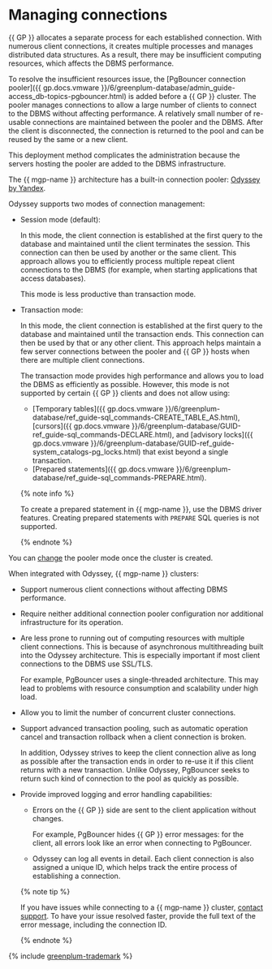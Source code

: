 # Managing connections

{{ GP }} allocates a separate process for each established connection. With numerous client connections, it creates multiple processes and manages distributed data structures. As a result, there may be insufficient computing resources, which affects the DBMS performance.

To resolve the insufficient resources issue, the [PgBouncer connection pooler]({{ gp.docs.vmware }}/6/greenplum-database/admin_guide-access_db-topics-pgbouncer.html) is added before a {{ GP }} cluster. The pooler manages connections to allow a large number of clients to connect to the DBMS without affecting performance. A relatively small number of re-usable connections are maintained between the pooler and the DBMS. After the client is disconnected, the connection is returned to the pool and can be reused by the same or a new client.

This deployment method complicates the administration because the servers hosting the pooler are added to the DBMS infrastructure.


The {{ mgp-name }} architecture has a built-in connection pooler: [Odyssey by Yandex](https://yandex.ru/dev/odyssey/).


Odyssey supports two modes of connection management:

* Session mode (default):


    In this mode, the client connection is established at the first query to the database and maintained until the client terminates the session. This connection can then be used by another or the same client. This approach allows you to efficiently process multiple repeat client connections to the DBMS (for example, when starting applications that access databases).

    This mode is less productive than transaction mode.

* Transaction mode:


   In this mode, the client connection is established at the first query to the database and maintained until the transaction ends. This connection can then be used by that or any other client. This approach helps maintain a few server connections between the pooler and {{ GP }} hosts when there are multiple client connections.

   The transaction mode provides high performance and allows you to load the DBMS as efficiently as possible. However, this mode is not supported by certain {{ GP }} clients and does not allow using:

   * [Temporary tables]({{ gp.docs.vmware }}/6/greenplum-database/ref_guide-sql_commands-CREATE_TABLE_AS.html), [cursors]({{ gp.docs.vmware }}/6/greenplum-database/GUID-ref_guide-sql_commands-DECLARE.html), and [advisory locks]({{ gp.docs.vmware }}/6/greenplum-database/GUID-ref_guide-system_catalogs-pg_locks.html) that exist beyond a single transaction.
   * [Prepared statements]({{ gp.docs.vmware }}/6/greenplum-database/ref_guide-sql_commands-PREPARE.html).

   {% note info %}

   To create a prepared statement in {{ mgp-name }}, use the DBMS driver features. Creating prepared statements with `PREPARE` SQL queries is not supported.

   {% endnote %}

You can [change](../operations/update.md#change-additional-settings) the pooler mode once the cluster is created.

When integrated with Odyssey, {{ mgp-name }} clusters:

* Support numerous client connections without affecting DBMS performance.
* Require neither additional connection pooler configuration nor additional infrastructure for its operation.
* Are less prone to running out of computing resources with multiple client connections. This is because of asynchronous multithreading built into the Odyssey architecture. This is especially important if most client connections to the DBMS use SSL/TLS.

   For example, PgBouncer uses a single-threaded architecture. This may lead to problems with resource consumption and scalability under high load.

* Allow you to limit the number of concurrent cluster connections.
* Support advanced transaction pooling, such as automatic operation cancel and transaction rollback when a client connection is broken.

   In addition, Odyssey strives to keep the client connection alive as long as possible after the transaction ends in order to re-use it if this client returns with a new transaction. Unlike Odyssey, PgBouncer seeks to return such kind of connection to the pool as quickly as possible.

* Provide improved logging and error handling capabilities:

   * Errors on the {{ GP }} side are sent to the client application without changes.

      For example, PgBouncer hides {{ GP }} error messages: for the client, all errors look like an error when connecting to PgBouncer.

   * Odyssey can log all events in detail. Each client connection is also assigned a unique ID, which helps track the entire process of establishing a connection.

   {% note tip %}

   If you have issues while connecting to a {{ mgp-name }} cluster, [contact support](../../support/overview.md). To have your issue resolved faster, provide the full text of the error message, including the connection ID.

   {% endnote %}

{% include [greenplum-trademark](../../_includes/mdb/mgp/trademark.md) %}

